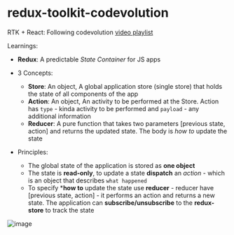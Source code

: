 # redux-toolkit-codevolution
RTK + React: Following codevolution [video playlist](https://discord.com/channels/1225615050157588491/1325587288310415531/1325588042324381737)

Learnings:
- **Redux**: A predictable *State Container* for JS apps

- 3 Concepts:
  - **Store**: An object, A global application store (single store) that holds the state of all components of the app
  - **Action**: An object, An activity to be performed at the Store. Action has `type` - kinda activity to be performed and `payload` - any additional information
  - **Reducer**: A pure function that takes two parameters [previous state, action] and returns the updated state. The body is *how to* update the state

-  Principles:
   - The global state of the application is stored as **one object**
   - The state is **read-only**, to update a state **dispatch** an *action* - which is an object that describes `what happened` 
   - To specify ***how to** update the state use **reducer** - reducer have [previous state, action] - it performs an action and returns a new state. The application can **subscribe/unsubscribe** to the **redux-store** to track the state
   
![image](https://github.com/user-attachments/assets/eb5d8d96-c44c-4941-a2f1-fdebf9c597a2)

